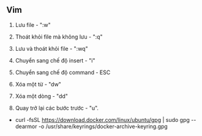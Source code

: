 ## Vim

1. Lưu file - ":w"

2. Thoát khỏi file mà không lưu - ":q"

3. Lưu và thoát khỏi file - ":wq"

4. Chuyển sang chế độ insert - "i"

5. Chuyển sang chế độ command - ESC

6. Xóa một từ - "dw"

7. Xóa một dòng - "dd"

8. Quay trở lại các bước trước - "u".

- curl -fsSL https://download.docker.com/linux/ubuntu/gpg | sudo gpg --dearmor -o /usr/share/keyrings/docker-archive-keyring.gpg
